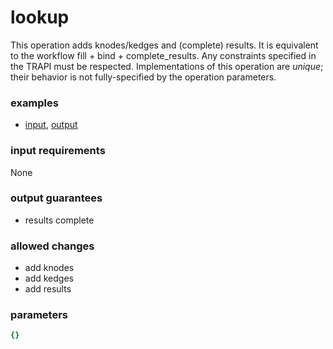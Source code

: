 # lookup

This operation adds knodes/kedges and (complete) results. It is equivalent to the workflow fill + bind + complete_results. Any constraints specified in the TRAPI must be respected. Implementations of this operation are _unique_; their behavior is not fully-specified by the operation parameters.

### examples

- [input](../examples/fill_and_bind/messages/01_qgraph.json), [output](../examples/fill_and_bind/messages/04_complete_results.json)

### input requirements

None

### output guarantees

- results complete

### allowed changes

- add knodes
- add kedges
- add results

### parameters

```yaml
{}
```
